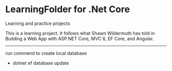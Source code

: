 # LearningFolder for .Net Core
Learning and practice projects

This is a learning project.
It follows what Shawn Wildermuth has told in Building a Web App with ASP.NET Core, MVC 6, EF Core, and Angular.



---------------------
run commend to create local database 
- dotnet ef database update
